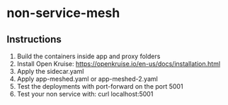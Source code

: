 # non-service-mesh
## Instructions
1. Build the containers inside app and proxy folders  
2. Install Open Kruise: https://openkruise.io/en-us/docs/installation.html  
3. Apply the sidecar.yaml  
4. Apply app-meshed.yaml or app-meshed-2.yaml  
5. Test the deployments with port-forward on the port 5001
6. Test your non service with: curl localhost:5001
